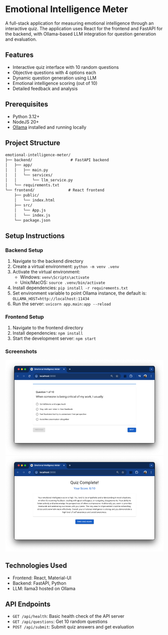 # Emotional Intelligence Meter

A full-stack application for measuring emotional intelligence through an interactive quiz. The application uses React for the frontend and FastAPI for the backend, with Ollama-based LLM integration for question generation and evaluation.

## Features

- Interactive quiz interface with 10 random questions
- Objective questions with 4 options each
- Dynamic question generation using LLM
- Emotional intelligence scoring (out of 10)
- Detailed feedback and analysis

## Prerequisites

- Python 3.12+
- NodeJS 20+
- [Ollama](https://ollama.com/) installed and running locally

## Project Structure

```
emotional-intelligence-meter/
├── backend/                 # FastAPI backend
│   ├── app/
│   │   ├── main.py
│   │   └── services/
│   │       └── llm_service.py
│   └── requirements.txt
└── frontend/               # React frontend
    ├── public/
    │   └── index.html
    ├── src/
    │   └── App.js
    │   └── index.js
    └── package.json
```

## Setup Instructions

### Backend Setup

1. Navigate to the backend directory
2. Create a virtual environment: `python -m venv .venv`
3. Activate the virtual environment:
   - Windows: `venv\Scripts\activate`
   - Unix/MacOS: `source .venv/bin/activate`
4. Install dependencies: `pip install -r requirements.txt`
5. Set environment variable to point Ollama instance, the default is: `OLLAMA_HOST=http://localhost:11434`
6. Run the server: `uvicorn app.main:app --reload`

### Frontend Setup

1. Navigate to the frontend directory
2. Install dependencies: `npm install`
3. Start the development server: `npm start`

### Screenshots
![Quiz Interface](screenshot-1.png)
![Quiz Interface](screenshot-2.png)


## Technologies Used

- Frontend: React, Material-UI
- Backend: FastAPI, Python
- LLM: llama3 hosted on Ollama


## API Endpoints

- `GET /api/health`: Basic health check of the API server
- `GET /api/questions`: Get 10 random questions
- `POST /api/submit`: Submit quiz answers and get evaluation


